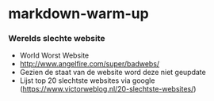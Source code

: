 # markdown-warm-up


### __Werelds slechte website__
* World Worst Website 
* http://www.angelfire.com/super/badwebs/
* Gezien de staat van de website word deze niet geupdate
* Lijst top 20 slechtste websites via google (https://www.victorweblog.nl/20-slechtste-websites/)


